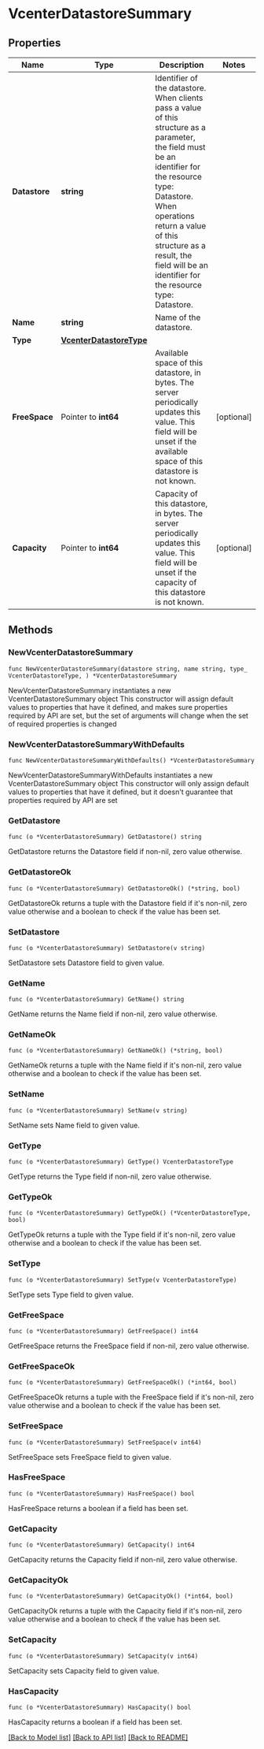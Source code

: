 # VcenterDatastoreSummary

## Properties

Name | Type | Description | Notes
------------ | ------------- | ------------- | -------------
**Datastore** | **string** | Identifier of the datastore. When clients pass a value of this structure as a parameter, the field must be an identifier for the resource type: Datastore. When operations return a value of this structure as a result, the field will be an identifier for the resource type: Datastore. | 
**Name** | **string** | Name of the datastore. | 
**Type** | [**VcenterDatastoreType**](VcenterDatastoreType.md) |  | 
**FreeSpace** | Pointer to **int64** | Available space of this datastore, in bytes.   The server periodically updates this value.  This field will be unset if the available space of this datastore is not known. | [optional] 
**Capacity** | Pointer to **int64** | Capacity of this datastore, in bytes.   The server periodically updates this value.  This field will be unset if the capacity of this datastore is not known. | [optional] 

## Methods

### NewVcenterDatastoreSummary

`func NewVcenterDatastoreSummary(datastore string, name string, type_ VcenterDatastoreType, ) *VcenterDatastoreSummary`

NewVcenterDatastoreSummary instantiates a new VcenterDatastoreSummary object
This constructor will assign default values to properties that have it defined,
and makes sure properties required by API are set, but the set of arguments
will change when the set of required properties is changed

### NewVcenterDatastoreSummaryWithDefaults

`func NewVcenterDatastoreSummaryWithDefaults() *VcenterDatastoreSummary`

NewVcenterDatastoreSummaryWithDefaults instantiates a new VcenterDatastoreSummary object
This constructor will only assign default values to properties that have it defined,
but it doesn't guarantee that properties required by API are set

### GetDatastore

`func (o *VcenterDatastoreSummary) GetDatastore() string`

GetDatastore returns the Datastore field if non-nil, zero value otherwise.

### GetDatastoreOk

`func (o *VcenterDatastoreSummary) GetDatastoreOk() (*string, bool)`

GetDatastoreOk returns a tuple with the Datastore field if it's non-nil, zero value otherwise
and a boolean to check if the value has been set.

### SetDatastore

`func (o *VcenterDatastoreSummary) SetDatastore(v string)`

SetDatastore sets Datastore field to given value.


### GetName

`func (o *VcenterDatastoreSummary) GetName() string`

GetName returns the Name field if non-nil, zero value otherwise.

### GetNameOk

`func (o *VcenterDatastoreSummary) GetNameOk() (*string, bool)`

GetNameOk returns a tuple with the Name field if it's non-nil, zero value otherwise
and a boolean to check if the value has been set.

### SetName

`func (o *VcenterDatastoreSummary) SetName(v string)`

SetName sets Name field to given value.


### GetType

`func (o *VcenterDatastoreSummary) GetType() VcenterDatastoreType`

GetType returns the Type field if non-nil, zero value otherwise.

### GetTypeOk

`func (o *VcenterDatastoreSummary) GetTypeOk() (*VcenterDatastoreType, bool)`

GetTypeOk returns a tuple with the Type field if it's non-nil, zero value otherwise
and a boolean to check if the value has been set.

### SetType

`func (o *VcenterDatastoreSummary) SetType(v VcenterDatastoreType)`

SetType sets Type field to given value.


### GetFreeSpace

`func (o *VcenterDatastoreSummary) GetFreeSpace() int64`

GetFreeSpace returns the FreeSpace field if non-nil, zero value otherwise.

### GetFreeSpaceOk

`func (o *VcenterDatastoreSummary) GetFreeSpaceOk() (*int64, bool)`

GetFreeSpaceOk returns a tuple with the FreeSpace field if it's non-nil, zero value otherwise
and a boolean to check if the value has been set.

### SetFreeSpace

`func (o *VcenterDatastoreSummary) SetFreeSpace(v int64)`

SetFreeSpace sets FreeSpace field to given value.

### HasFreeSpace

`func (o *VcenterDatastoreSummary) HasFreeSpace() bool`

HasFreeSpace returns a boolean if a field has been set.

### GetCapacity

`func (o *VcenterDatastoreSummary) GetCapacity() int64`

GetCapacity returns the Capacity field if non-nil, zero value otherwise.

### GetCapacityOk

`func (o *VcenterDatastoreSummary) GetCapacityOk() (*int64, bool)`

GetCapacityOk returns a tuple with the Capacity field if it's non-nil, zero value otherwise
and a boolean to check if the value has been set.

### SetCapacity

`func (o *VcenterDatastoreSummary) SetCapacity(v int64)`

SetCapacity sets Capacity field to given value.

### HasCapacity

`func (o *VcenterDatastoreSummary) HasCapacity() bool`

HasCapacity returns a boolean if a field has been set.


[[Back to Model list]](../README.md#documentation-for-models) [[Back to API list]](../README.md#documentation-for-api-endpoints) [[Back to README]](../README.md)



